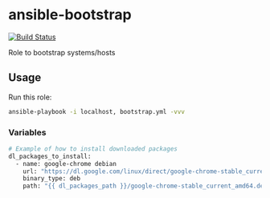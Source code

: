 # ansible-bootstrap

[![Build Status](https://travis-ci.org/nfaction/ansible-bootstrap.svg?branch=master)](https://travis-ci.org/nfaction/ansible-bootstrap)

Role to bootstrap systems/hosts

## Usage

Run this role:

``` bash
ansible-playbook -i localhost, bootstrap.yml -vvv
```

### Variables

``` bash
# Example of how to install downloaded packages
dl_packages_to_install:
  - name: google-chrome debian
    url: "https://dl.google.com/linux/direct/google-chrome-stable_current_amd64.deb"
    binary_type: deb
    path: "{{ dl_packages_path }}/google-chrome-stable_current_amd64.deb"
```